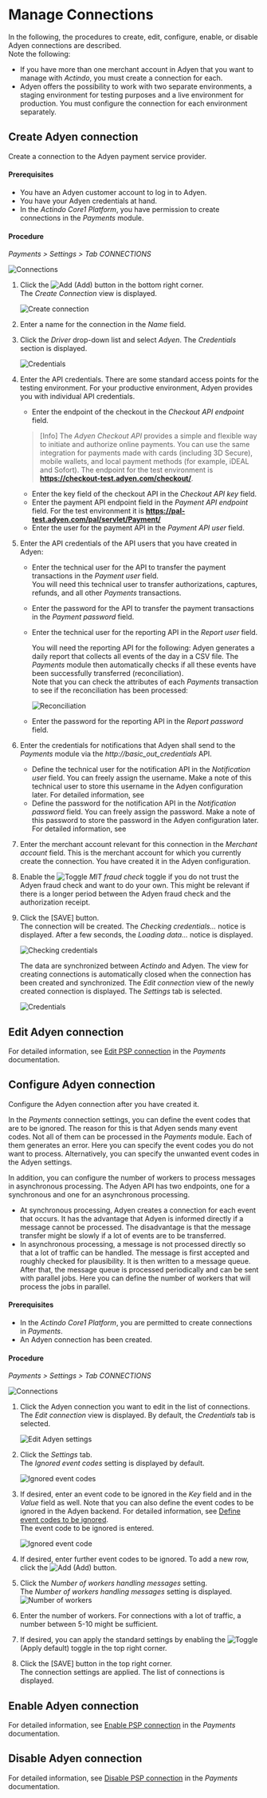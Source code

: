 # Manage Connections


In the following, the procedures to create, edit, configure, enable, or disable Adyen connections are described.  
Note the following:   
- If you have more than one merchant account in Adyen that you want to manage with *Actindo*, you must create a connection for each.   
- Adyen offers the possibility to work with two separate environments, a staging environment for testing purposes and a live environment for production. You must configure the connection for each environment separately.

## Create Adyen connection
Create a connection to the Adyen payment service provider.

#### Prerequisites

- You have an Adyen customer account to log in to Adyen.
- You have your Adyen credentials at hand.
- In the *Actindo Core1 Platform*, you have permission to create connections in the *Payments* module.

#### Procedure

 *Payments > Settings > Tab CONNECTIONS*
 
 ![Connections](../../Assets/Screenshots/Payments/Settings/Settings.png "[Connections]")

1.  Click the ![Add](../../Assets/Icons/Plus01.png "[Add]") (Add) button in the bottom right corner.   
    The *Create Connection* view is displayed.  

    ![Create connection](../../Assets/Screenshots/Payments/Settings/PaymentServiceProviders/Adyen/Integration/CreateConnection.png "[Create connection]")

2.  Enter a name for the connection in the *Name* field.

3.  Click the *Driver* drop-down list and select *Adyen*. 
   The *Credentials* section is displayed.

    ![Credentials](../../Assets/Screenshots/Payments/Settings/CreateConnectionCredentials.png "[Credentials]")

4. Enter the API credentials. There are some standard access points for the testing environment. For your productive environment, Adyen provides you with individual API credentials.

    -  Enter the endpoint of the checkout in the *Checkout API endpoint* field. 

    > [Info] The *Adyen Checkout API* provides a simple and flexible way to initiate and authorize online payments. You can use the same integration for payments made with cards (including 3D Secure), mobile wallets, and local payment methods (for example, iDEAL and Sofort). The endpoint for the test environment is **https://checkout-test.adyen.com/checkout/**.

    - Enter the key field of the checkout API in the *Checkout API key* field.   
    -  Enter the payment API endpoint field in the *Payment API endpoint* field. For the test environment it is **https://pal-test.adyen.com/pal/servlet/Payment/**
    - Enter the user for the payment API in the *Payment API user* field.

5. Enter the API credentials of the API users that you have created in Adyen:     
    
    -  Enter the technical user for the API to transfer the payment transactions in the *Payment user* field.   
      You will need this technical user to transfer authorizations, captures, refunds, and all other *Payments* transactions.  
    -  Enter the password for the API to transfer the payment transactions in the *Payment password* field.  
    -  Enter the technical user for the reporting API in the *Report user* field.    

       You will need the reporting API for the following: Adyen generates a daily report that collects all events of the day in a CSV file. The *Payments* module then automatically checks if all these events have been successfully transferred (reconciliation).   
       Note that you can check the attributes of each *Payments* transaction to see if the reconciliation has been processed:
         
         ![Reconciliation](../../Assets/Screenshots/Payments/Settings/PaymentServiceProviders/Adyen/Integration/Reconciliation.png "[Reconciliation]")

    -  Enter the password for the reporting API in the *Report password* field.  
5. Enter the credentials for notifications that Adyen shall send to the *Payments* module via the *http://basic_out_credentials* API.  <!---Stimmt der Name des APIs?--> 

    -  Define the technical user for the notification API in the *Notification user* field. You can freely assign the username. Make a note of this technical user to store this username in the Adyen configuration later. For detailed information, see    
    -  Define the password for the notification API in the *Notification password* field. You can freely assign the password. Make a note of this password to store the password in the Adyen configuration later. For detailed information, see 

6. Enter the merchant account relevant for this connection in the *Merchant account* field. This is the merchant account for which you currently create the connection. You have created it in the Adyen configuration.
    
5. Enable the ![Toggle](../../Assets/Icons/Toggle.png "[Toggle]") *MIT fraud check* toggle if you do not trust the Adyen fraud check and want to do your own. This might be relevant if there is a longer period between the Adyen fraud check and the authorization receipt. 

6. Click the [SAVE] button.   
   The connection will be created. The *Checking credentials...* notice is displayed. After a few seconds, the *Loading data...* notice is displayed.

    ![Checking credentials](../../Assets/Screenshots/Payments/Settings/CheckingCredentials.png "[Checking credentials]")

    The data are synchronized between *Actindo* and Adyen. The view for creating connections is automatically closed when the connection has been created and synchronized. The *Edit connection* view of the newly created connection is displayed. The *Settings* tab is selected.

    ![Credentials](../../Assets/Screenshots/Payments/Settings/EditConnectionSettings.png "[Credentials]")



## Edit Adyen connection

For detailed information, see [Edit PSP connection](../../Payments/Integration/01_ManageConnection.md#edit-psp-connection) in the *Payments* documentation.



## Configure Adyen connection

Configure the Adyen connection after you have created it.

In the *Payments* connection settings, you can define the event codes that are to be ignored. The reason for this is that Adyen sends many event codes. Not all of them can be processed in the *Payments* module. Each of them generates an error. Here you can specify the event codes you do not want to process. Alternatively, you can specify the unwanted event codes in the Adyen settings. 

In addition, you can configure the number of workers to process messages in asynchronous processing. The Adyen API has two endpoints, one for a synchronous and one for an asynchronous processing. 
- At synchronous processing, Adyen creates a connection for each event that occurs. It has the advantage that Adyen is informed directly if a message cannot be processed. The disadvantage is that the message transfer might be slowly if a lot of events are to be transferred.
- In asynchronous processing, a message is not processed directly so that a lot of traffic can be handled. The message is first accepted and roughly checked for plausibility. It is then written to a message queue. After that, the message queue is processed periodically and can be sent with parallel jobs. Here you can define the number of workers that will process the jobs in parallel.

#### Prerequisites

- In the *Actindo Core1 Platform*, you are permitted to create connections in *Payments*.
- An Adyen connection has been created.

#### Procedure

*Payments > Settings > Tab CONNECTIONS*
 
 ![Connections](../../Assets/Screenshots/Payments/Settings/Settings.png "[Connections]")

 1. Click the Adyen connection you want to edit in the list of connections.   
   The *Edit connection* view is displayed. By default, the *Credentials* tab is selected.

    ![Edit Adyen settings](../../Assets/Screenshots/Payments/Settings/PaymentServiceProviders/Adyen/Integration/EditCredentials.png "[Edit Adyen credentials]")

2. Click the *Settings* tab.   
  The *Ignored event codes* setting is displayed by default.

   ![Ignored event codes](../../Assets/Screenshots/Payments/Settings/PaymentServiceProviders/Adyen/Integration/IgnoredEventCode.png "[Ignored event codes]")

3. If desired, enter an event code to be ignored in the *Key* field and in the *Value* field as well. Note that you can also define the event codes to be ignored in the Adyen backend. For detailed information, see [Define event codes to be ignored](./02_ManageAdyenSettings.md#define-event-codes-to-be-ignored).   
    The event code to be ignored is entered. 

    ![Ignored event code](../../Assets/Screenshots/Payments/Settings/PaymentServiceProviders/Adyen/Integration/IgnoredEventCodeDone.png "[Ignored event code]")

4. If desired, enter further event codes to be ignored. To add a new row, click the ![Add](../../Assets/Icons/Plus04.png "[Add]") (Add) button.

5. Click the *Number of workers handling messages* setting.   
   The *Number of workers handling messages* setting is displayed. 
   ![Number of workers](../../Assets/Screenshots/Payments/Settings/PaymentServiceProviders/Adyen/Integration/NumberOfWorkers.png "[Number of workers]")

6. Enter the number of workers. For connections with a lot of traffic, a number between 5-10 might be sufficient.

7. If desired, you can apply the standard settings by enabling the ![Toggle](../../Assets/Icons/Toggle.png "[Toggle]") (Apply default) toggle in the top right corner.

8. Click the [SAVE] button in the top right corner.   
   The connection settings are applied. The list of connections is displayed.



## Enable Adyen connection

For detailed information, see [Enable PSP connection](../../Payments/Integration/01_ManageConnection.md#enable-psp-connection) in the *Payments* documentation.



## Disable Adyen connection

For detailed information, see [Disable PSP connection](../../Payments/Integration/01_ManageConnection.md#disable-psp-connection) in the *Payments* documentation.
